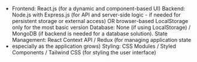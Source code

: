 - Frontend: React.js (for a dynamic and component-based UI)
   Backend: Node.js with Express.js (for API and server-side logic - if needed for persistent storage or external access) OR browser-based LocalStorage only for the most basic version
   Database:  None (if using LocalStorage) / MongoDB (if backend is needed for a database solution).
   State Management:  React Context API / Redux (for managing application state
- especially as the application grows)
   Styling: CSS Modules / Styled Components / Tailwind CSS (for styling the user interface)